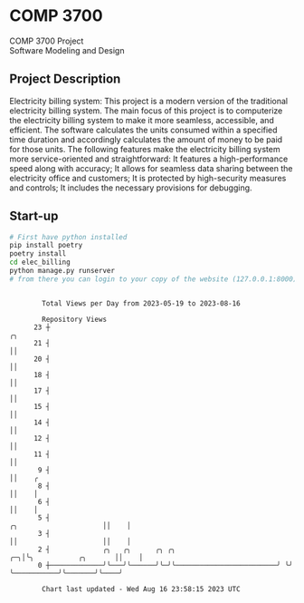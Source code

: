 # COMP 3700
COMP 3700 Project  
Software Modeling and Design
## Project Description
Electricity billing system: This project is a modern version of the traditional electricity billing system. The main focus of this project is to computerize the electricity billing system to make it more seamless, accessible, and efficient. The software calculates the units consumed within a specified time duration and accordingly calculates the amount of money to be paid for those units. The following features make the electricity billing system more service-oriented and straightforward: It features a high-performance speed along with accuracy; It allows for seamless data sharing between the electricity office and customers; It is protected by high-security measures and controls; It includes the necessary provisions for debugging.

## Start-up
```bash
# First have python installed
pip install poetry
poetry install
cd elec_billing
python manage.py runserver
# from there you can login to your copy of the website (127.0.0.1:8000), default creds are admin/admin
```

```

        Total Views per Day from 2023-05-19 to 2023-08-16

        Repository Views
      23 ┼                                                                                  ╭╮
      21 ┤                                                                                  ││
      20 ┤                                                                                  ││
      18 ┤                                                                                  ││
      17 ┤                                                                                  ││
      15 ┤                                                                                  ││
      14 ┤                                                                                  ││
      12 ┤                                                                                  ││
      11 ┤                                                                                  ││
       9 ┤                                                                                  ││    ╭
       8 ┤                                                                                  ││    │
       6 ┤                                                                                  ││    │
       5 ┤                                                           ╭╮                     ││    │
       3 ┤                                                           ││                     ││    │
       2 ┤             ╭╮   ╭╮      ╭╮ ╭╮                         ╭─╮│╰╮           ╭╮       ││    │
       0 ┼─────────────╯╰───╯╰──────╯╰─╯╰─────────────────────────╯ ╰╯ ╰───────────╯╰───────╯╰────╯

        Chart last updated - Wed Aug 16 23:58:15 2023 UTC
        
```
